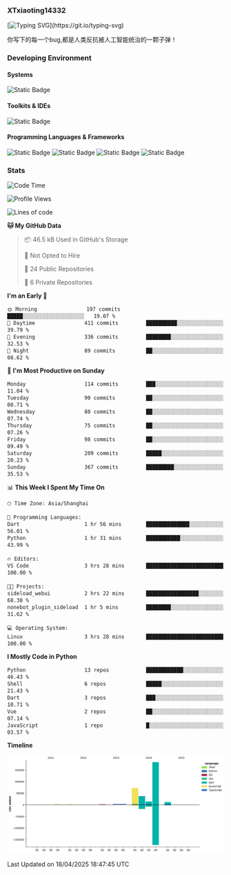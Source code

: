 ### XTxiaoting14332

[![Typing SVG](https://readme-typing-svg.herokuapp.com?font=JetBrians+Mono&pause=1000&random=false&width=435&lines=Hello+World!)](https://git.io/typing-svg)

你写下的每一个bug,都是人类反抗被人工智能统治的一颗子弹！

### Developing Environment

#### Systems

![Static Badge](https://img.shields.io/badge/Ubuntu-%20?style=flat-square&logo=ubuntu&logoColor=white&color=E34F26)

#### Toolkits & IDEs

![Static Badge](https://img.shields.io/badge/Visual%20Studio%20Code-%20?style=flat-square&logo=visualstudiocode&logoColor=white&color=blue)

#### Programming Languages & Frameworks

![Static Badge](https://img.shields.io/badge/Dart-%20?style=flat-square&logo=dart&logoColor=white&color=0175C2)
![Static Badge](https://img.shields.io/badge/Flutter-%20?style=flat-square&logo=flutter&logoColor=white&color=02569B)
![Static Badge](https://img.shields.io/badge/Python-%20?style=flat-square&logo=python&logoColor=white&color=E7A781)
![Static Badge](https://img.shields.io/badge/Bash%20Shell-%20?style=flat-square&logo=shell&logoColor=white&color=49D868)

### Stats

<!--START_SECTION:waka-->
![Code Time](http://img.shields.io/badge/Code%20Time-317%20hrs%2032%20mins-blue)

![Profile Views](http://img.shields.io/badge/Profile%20Views-0-blue)

![Lines of code](https://img.shields.io/badge/From%20Hello%20World%20I%27ve%20Written-329.6%20thousand%20lines%20of%20code-blue)

**🐱 My GitHub Data** 

> 📦 46.5 kB Used in GitHub's Storage 
 > 
> 🚫 Not Opted to Hire
 > 
> 📜 24 Public Repositories 
 > 
> 🔑 6 Private Repositories 
 > 
**I'm an Early 🐤** 

```text
🌞 Morning                197 commits         █████░░░░░░░░░░░░░░░░░░░░   19.07 % 
🌆 Daytime                411 commits         ██████████░░░░░░░░░░░░░░░   39.79 % 
🌃 Evening                336 commits         ████████░░░░░░░░░░░░░░░░░   32.53 % 
🌙 Night                  89 commits          ██░░░░░░░░░░░░░░░░░░░░░░░   08.62 % 
```
📅 **I'm Most Productive on Sunday** 

```text
Monday                   114 commits         ███░░░░░░░░░░░░░░░░░░░░░░   11.04 % 
Tuesday                  90 commits          ██░░░░░░░░░░░░░░░░░░░░░░░   08.71 % 
Wednesday                80 commits          ██░░░░░░░░░░░░░░░░░░░░░░░   07.74 % 
Thursday                 75 commits          ██░░░░░░░░░░░░░░░░░░░░░░░   07.26 % 
Friday                   98 commits          ██░░░░░░░░░░░░░░░░░░░░░░░   09.49 % 
Saturday                 209 commits         █████░░░░░░░░░░░░░░░░░░░░   20.23 % 
Sunday                   367 commits         █████████░░░░░░░░░░░░░░░░   35.53 % 
```


📊 **This Week I Spent My Time On** 

```text
🕑︎ Time Zone: Asia/Shanghai

💬 Programming Languages: 
Dart                     1 hr 56 mins        ██████████████░░░░░░░░░░░   56.01 % 
Python                   1 hr 31 mins        ███████████░░░░░░░░░░░░░░   43.99 % 

🔥 Editors: 
VS Code                  3 hrs 28 mins       █████████████████████████   100.00 % 

🐱‍💻 Projects: 
sideload_webui           2 hrs 22 mins       █████████████████░░░░░░░░   68.38 % 
nonebot_plugin_sideload  1 hr 5 mins         ████████░░░░░░░░░░░░░░░░░   31.62 % 

💻 Operating System: 
Linux                    3 hrs 28 mins       █████████████████████████   100.00 % 
```

**I Mostly Code in Python** 

```text
Python                   13 repos            ████████████░░░░░░░░░░░░░   46.43 % 
Shell                    6 repos             █████░░░░░░░░░░░░░░░░░░░░   21.43 % 
Dart                     3 repos             ███░░░░░░░░░░░░░░░░░░░░░░   10.71 % 
Vue                      2 repos             ██░░░░░░░░░░░░░░░░░░░░░░░   07.14 % 
JavaScript               1 repo              █░░░░░░░░░░░░░░░░░░░░░░░░   03.57 % 
```



**Timeline**

![Lines of Code chart](https://raw.githubusercontent.com/XTxiaoting14332/XTxiaoting14332/main/assets/bar_graph.png)


 Last Updated on 18/04/2025 18:47:45 UTC
<!--END_SECTION:waka-->
